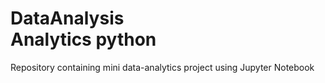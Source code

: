# DataAnalysis <br> Analytics python
Repository containing mini data-analytics project using Jupyter Notebook 
